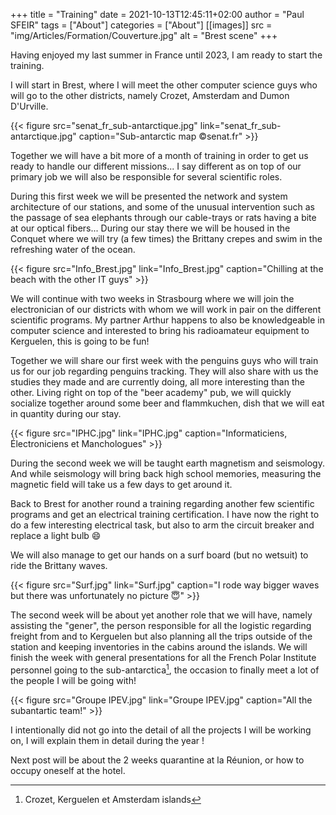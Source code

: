 +++
title = "Training"
date = 2021-10-13T12:45:11+02:00
author = "Paul SFEIR"
tags = ["About"]
categories = ["About"]
[[images]]
  src = "img/Articles/Formation/Couverture.jpg"
  alt = "Brest scene"
+++

Having enjoyed my last summer in France until 2023, I am ready to start the training.

I will start in Brest, where I will meet the other computer science guys who will go to the other districts, namely Crozet, Amsterdam and Dumon D'Urville.


{{< figure src="senat_fr_sub-antarctique.jpg" link="senat_fr_sub-antarctique.jpg" caption="Sub-antarctic map ©senat.fr" >}}


Together we will have a bit more of a month of training in order to get us ready to handle our different missions... I say different as on top of our primary job we will also be responsible for several scientific roles.

During this first week we will be presented the network and system architecture of our stations, and some of the unusual intervention such as the passage of sea elephants through our cable-trays or rats having a bite at our optical fibers... During our stay there we will be housed in the Conquet where we will try (a few times) the Brittany crepes and swim in the refreshing water of the ocean.


{{< figure src="Info_Brest.jpg" link="Info_Brest.jpg" caption="Chilling at the beach with the other IT guys" >}}


We will continue with two weeks in Strasbourg where we will join the electronician of our districts with whom we will work in pair on the different scientific programs. My partner Arthur happens to also be knowledgeable in computer science and interested to bring his radioamateur equipment to Kerguelen, this is going to be fun!

Together we will share our first week with the penguins guys who will train us for our job regarding penguins tracking. They will also share with us the studies they made and are currently doing, all more interesting than the other.
Living right on top of the "beer academy" pub, we will quickly socialize together around some beer and flammkuchen, dish that we will eat in quantity during our stay.


{{< figure src="IPHC.jpg" link="IPHC.jpg" caption="Informaticiens, Électroniciens et Manchologues" >}}


During the second week we will be taught earth magnetism and seismology. And while seismology will bring back high school memories, measuring the magnetic field will take us a few days to get around it.

Back to Brest for another round a training regarding another few scientific programs and get an electrical training certification. I have now the right to do a few interesting electrical task, but also to arm the circuit breaker and replace a light bulb :smile:

We will also manage to get our hands on a surf board (but no wetsuit) to ride the Brittany waves.


{{< figure src="Surf.jpg" link="Surf.jpg" caption="I rode way bigger waves but there was unfortunately no picture 😇" >}}


The second week will be about yet another role that we will have, namely assisting the "gener", the person responsible for all the logistic regarding freight from and to Kerguelen but also planning all the trips outside of the station and keeping inventories in the cabins around the islands. We will finish the week with general presentations for all the French Polar Institute personnel going to the sub-antarctica[^1], the occasion to finally meet a lot of the people I will be going with!


{{< figure src="Groupe IPEV.jpg" link="Groupe IPEV.jpg" caption="All the subantartic team!" >}}


I intentionally did not go into the detail of all the projects I will be working on, I will explain them in detail during the year !

Next post will be about the 2 weeks quarantine at la Réunion, or how to occupy oneself at the hotel.


[^1]:Crozet, Kerguelen et Amsterdam islands
